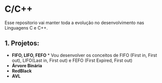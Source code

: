 # C/C++

Esse repositorio vai manter toda a evolução no desenvolvimento nas Linguagens C e C++.

## 1. Projetos:

* **FIFO, LIFO, FEFO**
      * Vou desenvolver os conceitos de FIFO (First in, First out), LIFO(Last in, First out) e FEFO (First Expired, First out)
* **Árvore Binária**
* **RedBlack**
* **AVL**
     
      
